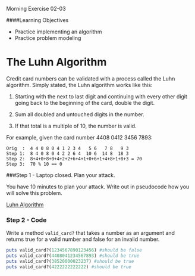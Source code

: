 Morning Exercise 02-03

####Learning Objectives
- Practice implementing an algorithm
- Practice problem modeling

# The Luhn Algorithm

Credit card numbers can be validated with a process called the Luhn algorithm. Simply stated, the Luhn algorithm works like this:

1. Starting with the next to last digit and continuing with every other digit going back to the beginning of the card, double the digit.

2. Sum all doubled and untouched digits in the number.

3. If that total is a multiple of 10, the number is valid.

For example, given the card number 4408 0412 3456 7893:

```
Orig  :  4 4 0 8 0 4 1 2 3 4   5 6   7 8   9 3
Step 1:  8 4 0 8 0 4 2 2 6 4  10 6  14 8  18 3
Step 2:  8+4+0+8+0+4+2+2+6+4+1+0+6+1+4+8+1+8+3 = 70
Step 3:  70 % 10 == 0
```

###Step 1 - Laptop closed. Plan your attack.

You have 10 minutes to plan your attack. Write out in pseudocode how you will solve this problem.

[Luhn Algorithm](http://en.wikipedia.org/wiki/Luhn_algorithm)

### Step 2 - Code

Write a method `valid_card?` that takes a number as an argument and returns true for a valid number and false for an invalid number.

```ruby
puts valid_card?(1234567890123456) #should be false
puts valid_card?(4408041234567893) #should be true
puts valid_card?(38520000023237) #should be true
puts valid_card?(4222222222222) #should be true
```
